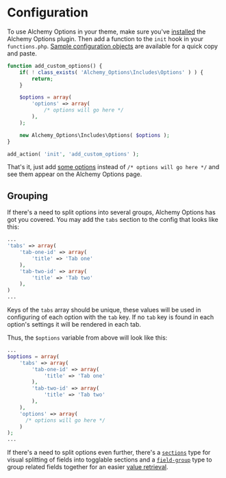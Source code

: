 # Configuration

To use Alchemy Options in your theme, make sure you've [installed](Installation.md) the Alchemy Options plugin. Then add a function to the `init` hook in your `functions.php`. [Sample configuration objects](Samples.md) are available for a quick copy and paste.

```php
function add_custom_options() {
    if( ! class_exists( 'Alchemy_Options\Includes\Options' ) ) {
        return;
    }

    $options = array(
        'options' => array(
            /* options will go here */
        ),
    );

    new Alchemy_Options\Includes\Options( $options );
}

add_action( 'init', 'add_custom_options' );
```

That's it, just add [some options](fields/README.md) instead of `/* options will go here */` and see them appear on the Alchemy Options page.

## Grouping

If there's a need to split options into several groups, Alchemy Options has got you covered. You may add the `tabs` section to the config that looks like this:

```php
...
'tabs' => array(
    'tab-one-id' => array(
        'title' => 'Tab one'
    ),
    'tab-two-id' => array(
        'title' => 'Tab two'
    ),
)
...
```

Keys of the `tabs` array should be unique, these values will be used in configuring of each option with the `tab` key. If no `tab` key is found in each option's settings it will be rendered in each tab.

Thus, the `$options` variable from above will look like this:

```php
...
$options = array(
    'tabs' => array(
        'tab-one-id' => array(
            'title' => 'Tab one'
        ),
        'tab-two-id' => array(
            'title' => 'Tab two'
        ),
    ),
    'options' => array(
      /* options will go here */
    )
);
...
```

If there's a need to split options even further, there's a [`sections`](fields/sections.md) type for visual splitting of fields into togglable sections and a [`field-group`](fields/field-group.md) type to group related fields together for an easier [value retrieval](/functions/alch_get_option.md).